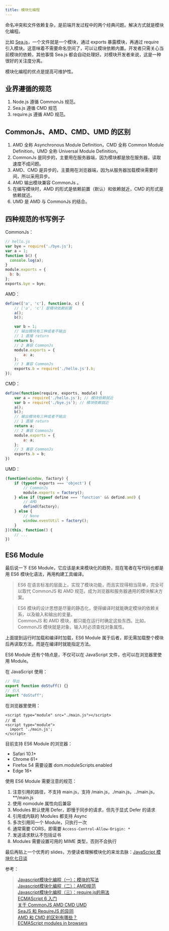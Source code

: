```yaml
---
title: 模块化编程
---
```


命名冲突和文件依赖复杂，是前端开发过程中的两个经典问题。解决方式就是模块化编程。

比如 [Sea.js][1]，一个文件就是一个模块，通过 exports 暴露模块，再通过 require 引入模块。这意味着不需要命名空间了，可以让模块依赖内置。开发者只需关心当前模块的依赖，其他事情 Sea.js 都会自动处理好。对模块开发者来说，这是一种很好的关注度分离。

模块化编程的优点是提高可维护性。

## 业界遵循的规范

1. Node.js 遵循 CommonJs 规范。
1. Sea.js 遵循 CMD 规范
1. require.js 遵循 AMD 规范。

## CommonJs、AMD、CMD、UMD 的区别

1. AMD 全称 Asynchronous Module Definition，CMD 全称 Common Module Definition，UMD 全称 Universal Module Definition。
1. CommonJs 是同步的，主要用在服务器端，因为模块都是放在服务器，读取速度不成问题。
1. AMD、CMD 是异步的，主要用在浏览器端，因为从服务器加载模块需要时间，所以采用异步。
1. AMD 输出模块兼容 CommonJs 。
1. 在编写模块时，AMD 的形式是依赖前置（默认）和依赖就近，CMD 的形式是依赖就近。
1. UMD 是 AMD 与 CommonJs 的结合。

## 四种规范的书写例子

CommonJs：
```javascript
// hello.js
var bye = require('./bye.js');
var a = 1;
function b() {
  console.log(a);
}
module.exports = {
  b: b;
};
exports.bye = bye;
```

AMD：
```javascript
define(['a', 'c'], function(a, c) {
    // ['a', 'c'] 是模块依赖前置
    a();
    b();

    var b = 1;
    // 输出模块有三种或者不输出
    // 1 直接 return
    return b;
    // 2 兼容 CommonJs
    module.exports = {
        a: a;
    };
    // 3 兼容 CommonJs
    exports.b = require('./hello.js').b;
});
```

CMD：
```javascript
define(function(require, exports, module) {
    var a = require('./hello.js'); // 模块依赖就近
    var b = require('./bye.js'); // 模块依赖就近
    a();
    b();
    // 输出模块有三种或者不输出
    // 1 直接 return
    return a;
    // 2 兼容 CommonJs
    module.exports = {
        a: a;
    };
    // 3 兼容 CommonJs
    exports.b = b;
})
```

UMD：
```javascript
(function(window, factory) {
    if (typeof exports === 'object') {
        // CommonJs
        module.exports = factory();
    } else if (typeof define === 'function' && defind.amd) {
        // AMD
        defind(factory);
    } else {
        // None
        window.eventUtil = factory();
    }
})(this, function() {
    // ...
})
```

## ES6 Module

最后说一下 ES6 Module，它应该是未来模块化的趋势，现在笔者在写代码也都是用 ES6 模块化语法，再用构建工具编译。

> ES6 在语言标准的层面上，实现了模块功能，而且实现得相当简单，完全可以取代 CommonJS 和 AMD 规范，成为浏览器和服务器通用的模块解决方案。  

> ES6 模块的设计思想是尽量的静态化，使得编译时就能确定模块的依赖关系，以及输入和输出的变量。  
> CommonJS 和 AMD 模块，都只能在运行时确定这些东西。比如，CommonJS 模块就是对象，输入时必须查找对象属性。

上面提到运行时加载和编译时加载，ES6 Module 属于后者，即无需加载整个模块后再读取方法，而是在编译时就能指定方法。

ES6 Module 还有个特点是，不仅可以在 JavaScript 文件，也可以在浏览器里使用 Module。

在 JavaScript 使用：
```javascript
// 导出
export function doStuff() {}
// 引入
import "doStuff";
```

在浏览器里使用：
```
<script type="module" src="./main.js"></script>
// 或
<script type="module">
  import './main.js';
</script>
```

目前支持 ES6 Module 的浏览器：
- Safari 10.1+
- Chrome 61+
- Firefox 54 需要设置 dom.moduleScripts.enabled
- Edge 16+

使用 ES6 Module 需要注意的规范：
1. 注意引用的路径，不支持 main.js，支持 /main.js，./main.js，../main.js，**/main.js
1. 使用 nomodule 属性向后兼容
1. Modules 默认使用 Defer，即慢于同步的请求，但先于显式 Defer 的请求
1. 引用或内联的 Modules 都支持 Async
1. 多次引用同一个 Module，只执行一次
1. 通常需要 CORS，即需要 `Access-Control-Allow-Origin: *`
1. 发送请求默认不包括证书
1. Modules 需要设置可用的 MIME 类型，否则不会执行

最后再贴上一个优秀的 slides，方便读者理解模块化的来龙去脉：[JavaScript 模块化七日谈][2]

参考：
> [Javascript模块化编程（一）：模块的写法](http://www.ruanyifeng.com/blog/2012/10/javascript_module.html)  
> [Javascript模块化编程（二）：AMD规范](http://www.ruanyifeng.com/blog/2012/10/asynchronous_module_definition.html)  
> [Javascript模块化编程（三）：require.js的用法](http://www.ruanyifeng.com/blog/2012/11/require_js.html)  
> [ECMAScript 6 入门](http://es6.ruanyifeng.com/#docs/module)  
> [关于 CommonJS AMD CMD UMD](https://my.oschina.net/felumanman/blog/263330?p=1)  
> [SeaJS 和 RequireJS 的异同](https://lifesinger.wordpress.com/2011/05/17/the-difference-between-seajs-and-requirejs/)  
> [AMD 和 CMD 的区别有哪些？](https://www.zhihu.com/question/20351507)  
> [ECMAScript modules in browsers](https://jakearchibald.com/2017/es-modules-in-browsers/)  

  [1]: https://seajs.github.io/seajs/docs/
  [2]: http://huangxuan.me/js-module-7day/